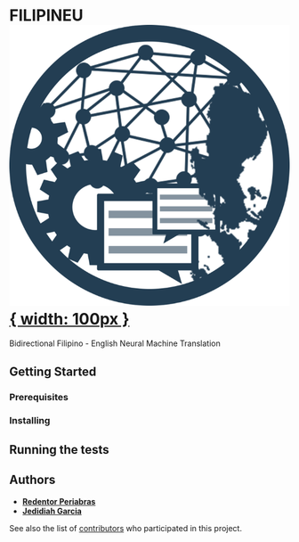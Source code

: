 # FILIPINEU [![filipineu](./docs/icon.png){ width: 100px }](https://github.com/redperiabras/filipineu/)

Bidirectional Filipino - English Neural Machine Translation


## Getting Started



### Prerequisites



### Installing



## Running the tests



## Authors

* **[Redentor Periabras](https://github.com/redperiabras/)**
* **[Jedidiah Garcia](https://github.com/jedidiahgarcia/)**

See also the list of [contributors](https://github.com/redperiabras/FILIPINEU/contributors) who participated in this project.